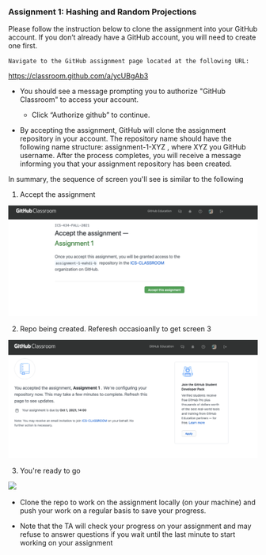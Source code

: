 ### Assignment 1: Hashing and Random Projections

Please follow the instruction below to clone the assignment into your GitHub account. If you don’t already have a GitHub account, you will need to create one first.

    Navigate to the GitHub assignment page located at the following URL:

https://classroom.github.com/a/ycUBgAb3

* You should see a message prompting you to authorize "GitHub Classroom" to access your account.
  * Click “Authorize github” to continue.

* By accepting the assignment, GitHub will clone the assignment repository in your account. The repository name should have the following name structure: assignment-1-XYZ , where XYZ you GitHub username. After the process completes, you will receive a message informing you that your assignment repository has been created.

In summary, the sequence of screen you'll see is similar to the following

1. Accept the assignment

![](data/1.png)

2. Repo being created. Referesh occasioanlly to get screen 3

![](data/2.png)

3. You're ready to go

![](dat/3.png)



* Clone the repo to work on the assignment locally (on your machine) and push your work on a regular basis to save your progress.


* Note that the  TA will check your progress on your assignment and may refuse to answer questions if you wait until the last minute to start working on your assignment
